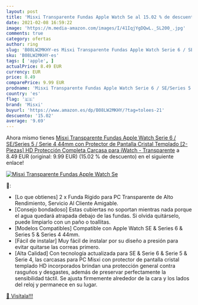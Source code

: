 ```yaml
---
layout: post
title: 'Misxi Transparente Fundas Apple Watch Se al 15.02 % de descuento'
date: 2021-02-08 16:59:22
image: 'https://m.media-amazon.com/images/I/41IqjYgDQwL._SL200_.jpg'
comments: true
category: ofertas
author: ring
slug: 'B08LW2MKHY-es Misxi Transparente Fundas Apple Watch Serie 6 / SE/Series...'
sku: 'B08LW2MKHY-es'
tags: [ 'apple', ]
actualPrice: 8.49 EUR
currency: EUR
price: 8.49
comparePrice: 9.99 EUR
prodname: 'Misxi Transparente Fundas Apple Watch Serie 6 / SE/Series 5 / Serie 4 44mm con Protector de Pantalla Cristal Templado [2-Piezas]  HD Protección Completa Carcasa para iWatch - Transparente'
country: 'es'
flag: '🇪🇸'
brand: 'Misxi'
buyurl: 'https://www.amazon.es/dp/B08LW2MKHY/?tag=tolees-21'
descuento: '15.02'
average: '9.69'
---
```


Ahora mismo tienes [Misxi Transparente Fundas Apple Watch Serie 6 / SE/Series 5 / Serie 4 44mm con Protector de Pantalla Cristal Templado [2-Piezas]  HD Protección Completa Carcasa para iWatch - Transparente](https://www.amazon.es/dp/B08LW2MKHY/?tag=tolees-21) a 8.49 EUR (original: 9.99 EUR) (15.02 %  de descuento) en el siguiente enlace!

[![Misxi Transparente Fundas Apple Watch Se](https://m.media-amazon.com/images/I/41IqjYgDQwL._SL200_.jpg)](https://www.amazon.es/dp/B08LW2MKHY/?tag=tolees-21)

🔎:

- [Lo que obtienes] 2 x Funda Rígido para PC Transparente de Alto Rendimiento, Servicio Al Cliente Amigable.
- [Consejo bondadoso] Estas cubiertas no soportan mientras nada porque el agua quedará atrapada debajo de las fundas. Si olvida quitárselo, puede limpiarlo con un paño o toallitas.
- [Modelos Compatibles] Compatible con Apple Watch SE & Series 6 & Series 5 & Series 4 44mm.
- [Fácil de instalar] Muy fácil de instalar por su diseño a presión para evitar quitarse las correas primero.
- [Alta Calidad] Con tecnología actualizada para SE & Serie 6 & Serie 5 & Serie 4, las carcasas para PC Misxi con protector de pantalla cristal templado HD incorporados brindan una protección general contra rasguños y desgastes, además de preservar perfectamente la sensibilidad táctil. Se ajusta firmemente alrededor de la cara y los lados del reloj y permanece en su lugar.

[🛒 Visítala!!!](https://www.amazon.es/dp/B08LW2MKHY/?tag=tolees-21)

